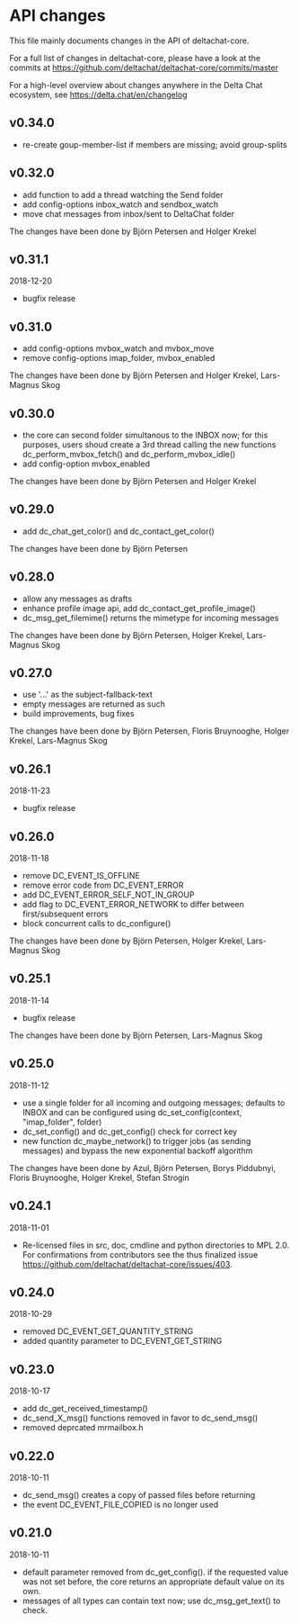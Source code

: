 # API changes

This file mainly documents changes in the API of deltachat-core.

For a full list of changes in deltachat-core, please have a look at the commits at
https://github.com/deltachat/deltachat-core/commits/master

For a high-level overview about changes anywhere in the Delta Chat ecosystem,
see https://delta.chat/en/changelog

## v0.34.0

* re-create goup-member-list if members are missing; avoid group-splits

## v0.32.0

* add function to add a thread watching the Send folder
* add config-options inbox_watch and sendbox_watch
* move chat messages from inbox/sent to DeltaChat folder

The changes have been done by Björn Petersen and Holger Krekel

## v0.31.1
2018-12-20

* bugfix release

## v0.31.0

* add config-options mvbox_watch and mvbox_move
* remove config-options imap_folder, mvbox_enabled

The changes have been done by Björn Petersen and Holger Krekel,
Lars-Magnus Skog

## v0.30.0

* the core can second folder simultanous to the INBOX now;
  for this purposes, users shoud create a 3rd thread calling
  the new functions dc_perform_mvbox_fetch() and dc_perform_mvbox_idle()
* add config-option mvbox_enabled

The changes have been done by Björn Petersen and Holger Krekel

## v0.29.0

* add dc_chat_get_color() and dc_contact_get_color()

The changes have been done by Björn Petersen

## v0.28.0

* allow any messages as drafts
* enhance profile image api, add dc_contact_get_profile_image()
* dc_msg_get_filemime() returns the mimetype for incoming messages

The changes have been done by Björn Petersen, Holger Krekel,
Lars-Magnus Skog

## v0.27.0

* use '...' as the subject-fallback-text
* empty messages are returned as such
* build improvements, bug fixes

The changes have been done by Björn Petersen, Floris Bruynooghe,
Holger Krekel, Lars-Magnus Skog

## v0.26.1
2018-11-23

* bugfix release

## v0.26.0
2018-11-18

* remove DC_EVENT_IS_OFFLINE
* remove error code from DC_EVENT_ERROR
* add DC_EVENT_ERROR_SELF_NOT_IN_GROUP
* add flag to DC_EVENT_ERROR_NETWORK to differ between first/subsequent errors
* block concurrent calls to dc_configure()

The changes have been done by Björn Petersen, Holger Krekel, Lars-Magnus Skog

## v0.25.1
2018-11-14

* bugfix release

The changes have been done by Björn Petersen, Lars-Magnus Skog

## v0.25.0
2018-11-12

* use a single folder for all incoming and outgoing messages;
  defaults to INBOX and can be configured using
  dc_set_config(context, "imap_folder", folder)
* dc_set_config() and dc_get_config() check for correct key
* new function dc_maybe_network() to trigger jobs (as sending messages)
  and bypass the new exponential backoff algorithm

The changes have been done by Azul, Björn Petersen, Borys Piddubnyi,
Floris Bruynooghe, Holger Krekel, Stefan Strogin

## v0.24.1
2018-11-01

* Re-licensed files in src, doc, cmdline and python directories to MPL 2.0. 
  For confirmations from contributors see the thus finalized issue
  https://github.com/deltachat/deltachat-core/issues/403.

## v0.24.0
2018-10-29

* removed DC_EVENT_GET_QUANTITY_STRING
* added quantity parameter to DC_EVENT_GET_STRING

## v0.23.0
2018-10-17

* add dc_get_received_timestamp()
* dc_send_X_msg() functions removed in favor to dc_send_msg()
* removed deprcated mrmailbox.h


## v0.22.0
2018-10-11

* dc_send_msg() creates a copy of passed files before returning
* the event DC_EVENT_FILE_COPIED is no longer used


## v0.21.0
2018-10-11

* default parameter removed from dc_get_config().
  if the requested value was not set before, 
  the core returns an appropriate default value on its own.
* messages of all types can contain text now;
  use dc_msg_get_text() to check.
